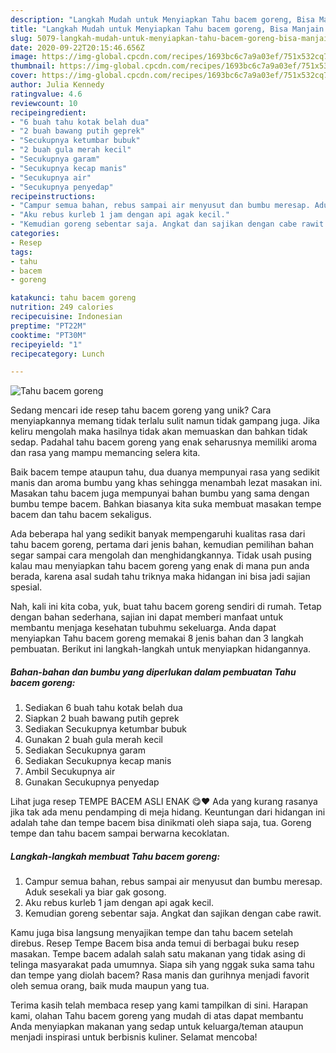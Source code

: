 ```yaml
---
description: "Langkah Mudah untuk Menyiapkan Tahu bacem goreng, Bisa Manjain Lidah"
title: "Langkah Mudah untuk Menyiapkan Tahu bacem goreng, Bisa Manjain Lidah"
slug: 5079-langkah-mudah-untuk-menyiapkan-tahu-bacem-goreng-bisa-manjain-lidah
date: 2020-09-22T20:15:46.656Z
image: https://img-global.cpcdn.com/recipes/1693bc6c7a9a03ef/751x532cq70/tahu-bacem-goreng-foto-resep-utama.jpg
thumbnail: https://img-global.cpcdn.com/recipes/1693bc6c7a9a03ef/751x532cq70/tahu-bacem-goreng-foto-resep-utama.jpg
cover: https://img-global.cpcdn.com/recipes/1693bc6c7a9a03ef/751x532cq70/tahu-bacem-goreng-foto-resep-utama.jpg
author: Julia Kennedy
ratingvalue: 4.6
reviewcount: 10
recipeingredient:
- "6 buah tahu kotak belah dua"
- "2 buah bawang putih geprek"
- "Secukupnya ketumbar bubuk"
- "2 buah gula merah kecil"
- "Secukupnya garam"
- "Secukupnya kecap manis"
- "Secukupnya air"
- "Secukupnya penyedap"
recipeinstructions:
- "Campur semua bahan, rebus sampai air menyusut dan bumbu meresap. Aduk sesekali ya biar gak gosong."
- "Aku rebus kurleb 1 jam dengan api agak kecil."
- "Kemudian goreng sebentar saja. Angkat dan sajikan dengan cabe rawit."
categories:
- Resep
tags:
- tahu
- bacem
- goreng

katakunci: tahu bacem goreng 
nutrition: 249 calories
recipecuisine: Indonesian
preptime: "PT22M"
cooktime: "PT30M"
recipeyield: "1"
recipecategory: Lunch

---
```



![Tahu bacem goreng](https://img-global.cpcdn.com/recipes/1693bc6c7a9a03ef/751x532cq70/tahu-bacem-goreng-foto-resep-utama.jpg)

Sedang mencari ide resep tahu bacem goreng yang unik? Cara menyiapkannya memang tidak terlalu sulit namun tidak gampang juga. Jika keliru mengolah maka hasilnya tidak akan memuaskan dan bahkan tidak sedap. Padahal tahu bacem goreng yang enak seharusnya memiliki aroma dan rasa yang mampu memancing selera kita.

Baik bacem tempe ataupun tahu, dua duanya mempunyai rasa yang sedikit manis dan aroma bumbu yang khas sehingga menambah lezat masakan ini. Masakan tahu bacem juga mempunyai bahan bumbu yang sama dengan bumbu tempe bacem. Bahkan biasanya kita suka membuat masakan tempe bacem dan tahu bacem sekaligus.

Ada beberapa hal yang sedikit banyak mempengaruhi kualitas rasa dari tahu bacem goreng, pertama dari jenis bahan, kemudian pemilihan bahan segar sampai cara mengolah dan menghidangkannya. Tidak usah pusing kalau mau menyiapkan tahu bacem goreng yang enak di mana pun anda berada, karena asal sudah tahu triknya maka hidangan ini bisa jadi sajian spesial.


Nah, kali ini kita coba, yuk, buat tahu bacem goreng sendiri di rumah. Tetap dengan bahan sederhana, sajian ini dapat memberi manfaat untuk membantu menjaga kesehatan tubuhmu sekeluarga. Anda dapat menyiapkan Tahu bacem goreng memakai 8 jenis bahan dan 3 langkah pembuatan. Berikut ini langkah-langkah untuk menyiapkan hidangannya.

<!--inarticleads1-->

##### Bahan-bahan dan bumbu yang diperlukan dalam pembuatan Tahu bacem goreng:

1. Sediakan 6 buah tahu kotak belah dua
1. Siapkan 2 buah bawang putih geprek
1. Sediakan Secukupnya ketumbar bubuk
1. Gunakan 2 buah gula merah kecil
1. Sediakan Secukupnya garam
1. Sediakan Secukupnya kecap manis
1. Ambil Secukupnya air
1. Gunakan Secukupnya penyedap


Lihat juga resep TEMPE BACEM ASLI ENAK 😋❤ Ada yang kurang rasanya jika tak ada menu pendamping di meja hidang. Keuntungan dari hidangan ini adalah tahe dan tempe bacem bisa dinikmati oleh siapa saja, tua. Goreng tempe dan tahu bacem sampai berwarna kecoklatan. 

<!--inarticleads2-->

##### Langkah-langkah membuat Tahu bacem goreng:

1. Campur semua bahan, rebus sampai air menyusut dan bumbu meresap. Aduk sesekali ya biar gak gosong.
1. Aku rebus kurleb 1 jam dengan api agak kecil.
1. Kemudian goreng sebentar saja. Angkat dan sajikan dengan cabe rawit.


Kamu juga bisa langsung menyajikan tempe dan tahu bacem setelah direbus. Resep Tempe Bacem bisa anda temui di berbagai buku resep masakan. Tempe bacem adalah salah satu makanan yang tidak asing di telinga masyarakat pada umumnya. Siapa sih yang nggak suka sama tahu dan tempe yang diolah bacem? Rasa manis dan gurihnya menjadi favorit oleh semua orang, baik muda maupun yang tua. 

Terima kasih telah membaca resep yang kami tampilkan di sini. Harapan kami, olahan Tahu bacem goreng yang mudah di atas dapat membantu Anda menyiapkan makanan yang sedap untuk keluarga/teman ataupun menjadi inspirasi untuk berbisnis kuliner. Selamat mencoba!

